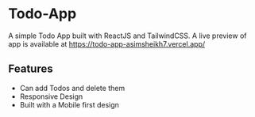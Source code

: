 
# Todo-App

A simple Todo App built with ReactJS and TailwindCSS. A live preview of app is available at https://todo-app-asimsheikh7.vercel.app/

## Features

- Can add Todos and delete them  
- Responsive Design
- Built with a Mobile first design


